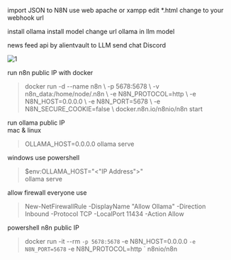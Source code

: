 import JSON to N8N
use web apache or xampp edit *.html 
change <webhook> to your webhook url

install ollama install model 
change url ollama in llm model

news feed api by alientvault to LLM send chat Discord

<img src="https://img2.pic.in.th/pic/1ffe7a34458c41226.png" alt="1" border="0">

run n8n public IP with docker

> docker run -d --name n8n \\
  -p 5678:5678 \\
  -v n8n_data:/home/node/.n8n \\
  -e N8N_PROTOCOL=http \\
  -e N8N_HOST=0.0.0.0 \\
  -e N8N_PORT=5678 \\
  -e N8N_SECURE_COOKIE=false \\
  docker.n8n.io/n8nio/n8n start

run ollama public IP \
mac & linux

> OLLAMA_HOST=0.0.0.0 ollama serve

windows
use powershell

> $env:OLLAMA_HOST="<"IP Address">" \
> ollama serve

allow firewall everyone use

> New-NetFirewallRule -DisplayName "Allow Ollama" -Direction Inbound -Protocol TCP -LocalPort 11434 -Action Allow

powershell n8n public IP
>docker run -it --rm `
>  -p 5678:5678 `
> -e N8N_HOST=0.0.0.0 `
>-e N8N_PORT=5678 `
>-e N8N_PROTOCOL=http `
>n8nio/n8n
